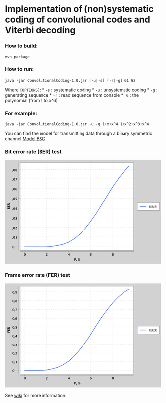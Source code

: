 # Implementation of (non)systematic coding of convolutional codes and Viterbi decoding
### How to build:
`mvn package`
### How to run:
`java -jar ConvolutionalCoding-1.0.jar [-u|-s] [-r|-g] G1 G2`

Where `[OPTIONS]`:
    * `-s` : systematic coding
    * `-u` : unsystematic coding
    * `-g` : generating sequence
    * `-r` : read sequence from console
    * ` G` : the polynomial (from 1 to x^6)
    
### For example:
`java -jar ConvolutionalCoding-1.0.jar -u -g 1+x+x^4 1+x^2+x^3+x^4`

You can find the model for transmitting data through a binary symmetric channel [Model BSC](https://github.com/staboss/convolutional-codes/tree/master/examples/Model.png)

### Bit error rate (BER) test
![BER test](https://github.com/staboss/convolutional-codes/blob/master/src/main/resources/PlotBER_4.png)

### Frame error rate (FER) test
![BER test](https://github.com/staboss/convolutional-codes/blob/master/src/main/resources/PlotFER_4.png)

See [wiki](https://en.wikipedia.org/wiki/Viterbi_decoder) for more information.